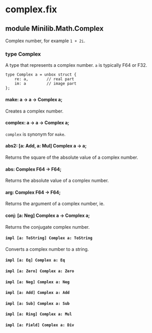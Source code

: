 # complex.fix

## module Minilib.Math.Complex

Complex number, for example `1 + 2i`.

### type Complex

A type that represents a complex number.
`a` is typically F64 or F32.

```
type Complex a = unbox struct {
    re: a,        // real part
    im: a         // image part
};
```
#### make: a -> a -> Complex a;

Creates a complex number.

#### complex: a -> a -> Complex a;

`complex` is synonym for `make`.

#### abs2: [a: Add, a: Mul] Complex a -> a;

Returns the square of the absolute value of a complex number.

#### abs: Complex F64 -> F64;

Returns the absolute value of a complex number.

#### arg: Complex F64  -> F64;

Returns the argument of a complex number, ie.

#### conj: [a: Neg] Complex a -> Complex a;

Returns the conjugate complex number.

#### `impl [a: ToString] Complex a: ToString`

Converts a complex number to a string.

#### `impl [a: Eq] Complex a: Eq`

#### `impl [a: Zero] Complex a: Zero`

#### `impl [a: Neg] Complex a: Neg`

#### `impl [a: Add] Complex a: Add`

#### `impl [a: Sub] Complex a: Sub`

#### `impl [a: Ring] Complex a: Mul`

#### `impl [a: Field] Complex a: Div`


